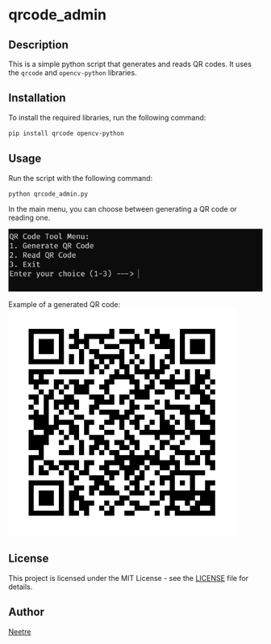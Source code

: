# qrcode_admin

## Description

This is a simple python script that generates and reads QR codes.
It uses the `qrcode` and `opencv-python` libraries.

## Installation

To install the required libraries, run the following command:

```bash
pip install qrcode opencv-python
```

## Usage

Run the script with the following command:

```bash
python qrcode_admin.py
```
In the main menu, you can choose between generating a QR code or reading one.

![Menu](data/readme/menu.png)

Example of a generated QR code:
![Test](data/readme/test.png)

## License

This project is licensed under the MIT License - see the [LICENSE](LICENSE) file for details.

## Author

[Neetre](https://github.com/Neetre)